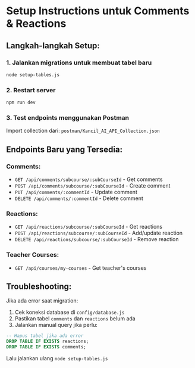 # Setup Instructions untuk Comments & Reactions

## Langkah-langkah Setup:

### 1. Jalankan migrations untuk membuat tabel baru
```bash
node setup-tables.js
```

### 2. Restart server
```bash
npm run dev
```

### 3. Test endpoints menggunakan Postman
Import collection dari: `postman/Kancil_AI_API_Collection.json`

## Endpoints Baru yang Tersedia:

### Comments:
- `GET /api/comments/subcourse/:subCourseId` - Get comments
- `POST /api/comments/subcourse/:subCourseId` - Create comment
- `PUT /api/comments/:commentId` - Update comment  
- `DELETE /api/comments/:commentId` - Delete comment

### Reactions:
- `GET /api/reactions/subcourse/:subCourseId` - Get reactions
- `POST /api/reactions/subcourse/:subCourseId` - Add/update reaction
- `DELETE /api/reactions/subcourse/:subCourseId` - Remove reaction

### Teacher Courses:
- `GET /api/courses/my-courses` - Get teacher's courses

## Troubleshooting:

Jika ada error saat migration:
1. Cek koneksi database di `config/database.js`
2. Pastikan tabel `comments` dan `reactions` belum ada
3. Jalankan manual query jika perlu:

```sql
-- Hapus tabel jika ada error
DROP TABLE IF EXISTS reactions;
DROP TABLE IF EXISTS comments;
```

Lalu jalankan ulang `node setup-tables.js`
